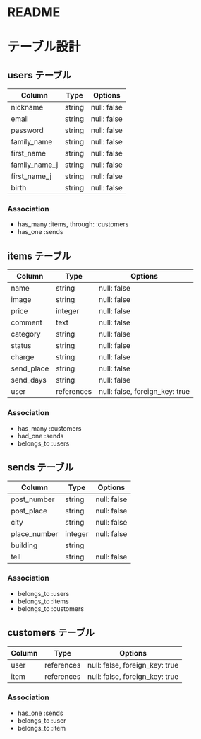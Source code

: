 # README

# テーブル設計

## users テーブル

| Column        | Type   | Options     |
| ------------- | ------ | ----------- |
| nickname      | string | null: false |
| email         | string | null: false |
| password      | string | null: false |
| family_name   | string | null: false |
| first_name    | string | null: false |
| family_name_j | string | null: false |
| first_name_j  | string | null: false |
| birth         | string | null: false |

### Association

- has_many :items, through: :customers
- has_one :sends

## items  テーブル

| Column     | Type       | Options                        |
| ---------- | ---------- | ------------------------------ |
| name       | string     | null: false                    |
| image      | string     | null: false                    |
| price      | integer    | null: false                    |
| comment    | text       | null: false                    |
| category   | string     | null: false                    |
| status     | string     | null: false                    |
| charge     | string     | null: false                    |
| send_place | string     | null: false                    |
| send_days  | string     | null: false                    |
| user       | references | null: false, foreign_key: true |

### Association

- has_many :customers
- had_one :sends
- belongs_to :users

## sends テーブル

| Column       | Type       | Options                       |
| ------------ | ---------- | ----------------------------- |
| post_number  | string     | null: false                   |
| post_place   | string     | null: false                   |
| city         | string     | null: false                   |
| place_number | integer    | null: false                   |
| building     | string     |                               |
| tell         | string     | null: false                   |

### Association

- belongs_to :users
- belongs_to :items
- belongs_to :customers

## customers テーブル

| Column       | Type       | Options                        |
| ------------ | ---------- | ------------------------------ |
| user         | references | null: false, foreign_key: true |
| item         | references | null: false, foreign_key: true |

### Association

- has_one :sends
- belongs_to :user
- belongs_to :item